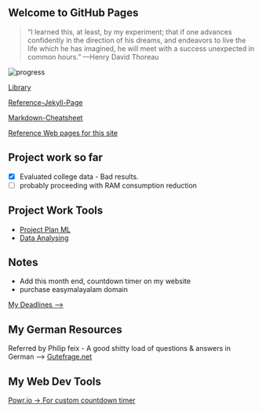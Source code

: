 ## Welcome to GitHub Pages

> “I learned this, at least, by my experiment; that if one advances confidently in the direction of his dreams, and endeavors to live the life which he has imagined, he will meet with a success unexpected in common hours.” —Henry David Thoreau

![progress](https://progress-bar.dev/75/?title=days_left_to_complete_project_22)

[Library](./Library.md)


[Reference-Jekyll-Page](./reference-jekyll.md)


[Markdown-Cheatsheet](https://github.com/adam-p/markdown-here/wiki/Markdown-Cheatsheet)

[Reference Web pages for this site](https://github.com/nicolas-van/easy-markdown-to-github-pages)

## Project work so far
- [x] Evaluated college data - Bad results.
- [ ] probably proceeding with RAM consumption reduction

## Project Work Tools
+ [Project Plan ML](https://www.notion.so/Project-Plan-ML-2cf867e8ad184c1a9e1cdc716dc2d16a)
+ [Data Analysing](https://docs.google.com/spreadsheets/d/12WxnLtQtnPFIIHaeRpjMtQPJy4w857fcma15PrV85zU/edit#gid=664785351)

## Notes
+ Add this month end, countdown timer on my website
+ purchase easymalayalam domain


[My Deadlines --> ](https://www.sachinkmohan.com/now)



## My German Resources
Referred by Philip feix - A good shitty load of questions & answers in German --> [Gutefrage.net](https://www.gutefrage.net/)

## My Web Dev Tools
[Powr.io -> For custom countdown timer](https://www.powr.io/)

